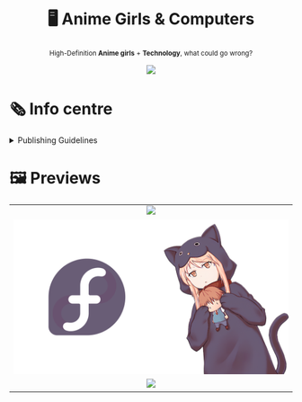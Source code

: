 <div align="center">

  # 🖥️ Anime Girls & Computers

  <sub>High-Definition **Anime girls** + **Technology**, what could go wrong?</sub>

  <img width="900px" src="./hardware/asus/takina_holding_asus_motherboard.png">

</div>

# 🗞️ Info centre

<details>
  <summary>Publishing Guidelines</summary>

1. **No NSFW Content:** NSFW content is not permitted in accordance with the [Github Site Policy](https://docs.github.com/en/site-policy).

2. **Unique and Descriptive Image Names:** Ensure all images have unique file names and provide descriptive titles for clarity. (Extra details should go in the ``.toml`` file under tags.)

3. **Organized Folder Structure:** Place your images in folders that align with the subject matter, making it easier for others to find and reference them.

4. **Female Characters Only:** Please only include images featuring female characters, whether they are canonically female or visually appear as girls.

5. **Quality:** Images MUST be at least 1080p or over in resolution; please upscale your assets if necessary. We are glad to help, open an issue if you need any.

6. **Size:** Please try and keep your image below 10MB but do not exceed 20MB. We will question or even decline pull requests if images are too large.

7. **Allowed Formats:** PNG, JPEG / JPG, WEBP and GIF. Open an issue if you think we should allow a specific format.

</details>

# 🖼️ Previews

<table align="center">
  <tr>
    <td align="center">
      <img src="https://github.com/THEGOLDENPRO/anime-girls-and-computers/blob/main/linux/arch/rikka_arch.png?raw=true">
    </td>
  </tr>
  <tr>
    <td align="center">
      <img src="./linux/fedora/mashiro_shiina_fedora.png">
    </td>
  </tr>
  <tr>
    <td align="center">
      <img src="./linux/fedora/miyako_shikimori_fedora.png">
    </td>
  </tr>
</table>
